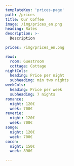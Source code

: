 ```yaml
---
templateKey: 'prices-page'
path: /prices
title: Our Coffee
image: /img/prices_en.png
heading: Rates
description: >-
  Description

prices: /img/prices_en.png

rows:
  room: Guestroom
  cottage: Cottage
nightCols:
  heading: Price per night
  subheading: min two nights
weekCols:
  heading: Price per week
  subheading: 7 nights
romance:
  night: 120€
  week: 700€
reverie:
  night: 120€
  week: 700€
songe:
  night: 120€
  week: 700€
cocon:
  night: 150€
  week: 890€

---
```

